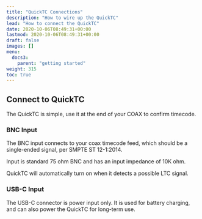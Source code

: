 ```yaml
---
title: "QuickTC Connections"
description: "How to wire up the QuickTC"
lead: "How to connect the QuickTC"
date: 2020-10-06T08:49:31+00:00
lastmod: 2020-10-06T08:49:31+00:00
draft: false
images: []
menu:
  docs3:
    parent: "getting started"
weight: 315
toc: true
---
```


## Connect to QuickTC

The QuickTC is simple, use it at the end of your COAX to confirm timecode.

### BNC Input

The BNC input connects to your coax timecode feed, which should be a single-ended signal, per SMPTE ST 12-1:2014.

Input is standard 75 ohm BNC and has an input impedance of 10K ohm.

QuickTC will automatically turn on when it detects a possible LTC signal.

### USB-C Input

The USB-C connector is power input only. It is used for battery charging, and can also power the QuickTC for long-term use.
